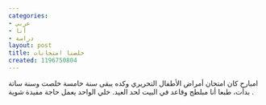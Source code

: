 ```yaml
---
categories:
- عربي
- أنا
- دراسة
layout: post
title: خلصنا امتحانات
created: 1196750804
---
```

امبارح كان امتحان أمراض الأطفال التحريري وكده يبقى سنة خامسة خلصت وسنة ساتة بدأت، طبعا أنا مبلطج وقاعد في البيت لحد العيد. خلي الواحد يعمل حاجة مفيدة شوية .
